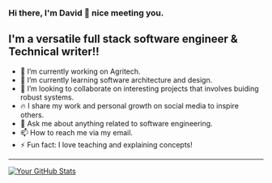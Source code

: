 ### Hi there, I'm David 👋 nice meeting you.


**I'm a versatile full stack software engineer & Technical writer!!**
---

- 🔭 I’m currently working on Agritech.
- 🌱 I’m currently learning software architecture and design.
- 👯 I’m looking to collaborate on interesting projects that involves buiding robust systems.
- 🔥 I share my work and personal growth on social media to inspire others.
- 💬 Ask me about anything related to software engineering.
- 📫 How to reach me via my email.
- ⚡ Fun fact: I love teaching and explaining concepts!

---
[![Your GitHub Stats](https://github-readme-stats.vercel.app/api?username=Davidevlops&show_icons=true&theme=radical)](https://github.com/Davidevlops)
